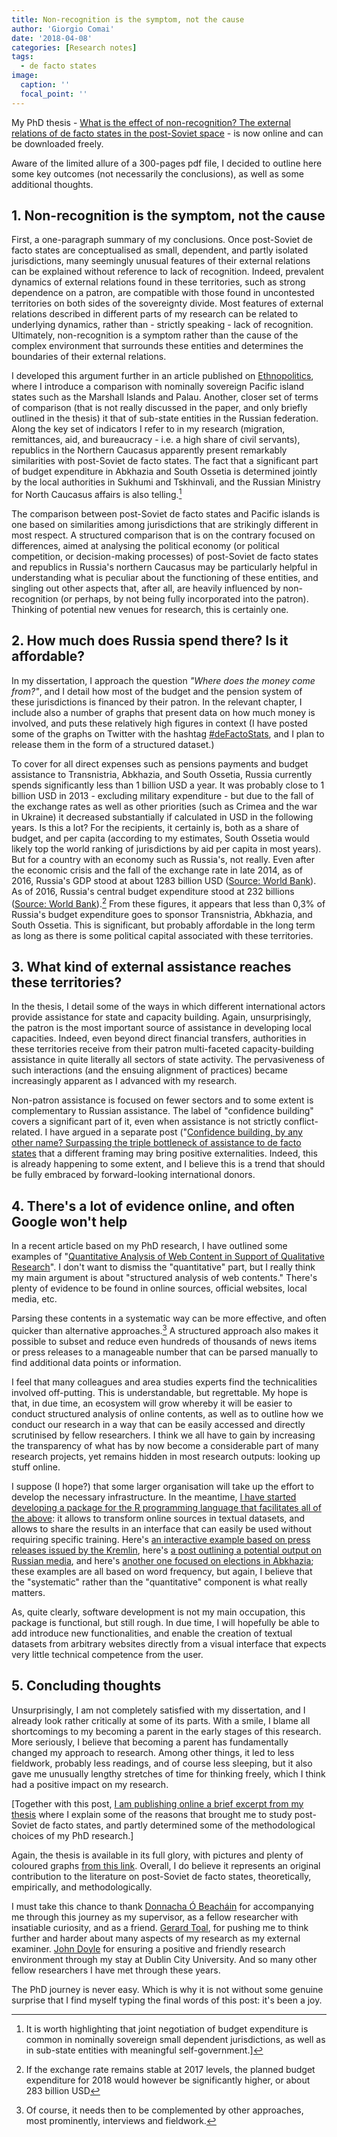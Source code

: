 ```yaml
---
title: Non-recognition is the symptom, not the cause
author: 'Giorgio Comai'
date: '2018-04-08'
categories: [Research notes]
tags:
  - de facto states
image:
  caption: ''
  focal_point: ''
---
```


My PhD thesis - [What is the effect of non-recognition? The external relations of de facto states in the post-Soviet space](http://doras.dcu.ie/22159/) - is now online and can be downloaded freely.

Aware of the limited allure of a 300-pages pdf file, I decided to outline here some key outcomes (not necessarily the conclusions), as well as some additional thoughts.

## 1. Non-recognition is the symptom, not the cause

First, a one-paragraph summary of my conclusions. Once post-Soviet de facto states are conceptualised as small, dependent, and partly isolated jurisdictions, many seemingly unusual features of their external relations can be explained without reference to lack of recognition. Indeed, prevalent dynamics of external relations found in these territories, such as strong dependence on a patron, are compatible with those found in uncontested territories on both sides of the sovereignty divide. Most features of external relations described in different parts of my research can be related to underlying dynamics, rather than - strictly speaking - lack of recognition. Ultimately, non-recognition is a symptom rather than the cause of the complex environment that surrounds these entities and determines the boundaries of their external relations.

I developed this argument further in an article published on [Ethnopolitics](http://dx.doi.org/10.1080/17449057.2017.1393210), where I introduce a comparison with nominally sovereign Pacific island states such as the Marshall Islands and Palau. Another, closer set of terms of comparison (that is not really discussed in the paper, and only briefly outlined in the thesis) it that of sub-state entities in the Russian federation. Along the key set of indicators I refer to in my research (migration, remittances, aid, and bureaucracy - i.e. a high share of civil servants), republics in the Northern Caucasus apparently present remarkably similarities with post-Soviet de facto states. The fact that а significant part of budget expenditure in Abkhazia and South Ossetia is determined jointly by the local authorities in Sukhumi and Tskhinvali, and the Russian Ministry for North Caucasus affairs is also telling.[^1]

The comparison between post-Soviet de facto states and Pacific islands is one based on similarities among jurisdictions that are strikingly different in most respect. A structured comparison that is on the contrary focused on differences, aimed at analysing the political economy (or political competition, or decision-making processes) of post-Soviet de facto states and republics in Russia's northern Caucasus may be particularly helpful in understanding what is peculiar about the functioning of these entities, and singling out other aspects that, after all, are heavily influenced by non-recognition (or perhaps, by not being fully incorporated into the patron). Thinking of potential new venues for research, this is certainly one.

## 2. How much does Russia spend there? Is it affordable?

In my dissertation, I approach the question *"Where does the money come from?"*, and I detail how most of the budget and the pension system of these jurisdictions is financed by their patron. In the relevant chapter, I include also a number of graphs that present data on how much money is involved, and puts these relatively high figures in context (I have posted some of the graphs on Twitter with the hashtag [#deFactoStats](https://twitter.com/giocomai/status/860453939065610246), and I plan to release them in the form of a structured dataset.)

To cover for all direct expenses such as pensions payments  and budget assistance to Transnistria, Abkhazia, and South Ossetia, Russia currently spends significantly less than 1 billion USD a year. It was probably close to 1 billion USD in 2013 - excluding military expenditure - but due to the fall of the exchange rates as well as other priorities (such as Crimea and the war in Ukraine) it decreased substantially if calculated in USD in the following years. Is this a lot? For the recipients, it certainly is, both as a share of budget, and per capita (according to my estimates, South Ossetia would likely top the world ranking of jurisdictions by aid per capita in most years). But for a country with an economy such as Russia's, not really. Even after the economic crisis and the fall of the exchange rate in late 2014, as of 2016, Russia's GDP stood at about 1283 billion USD ([Source: World Bank](https://data.worldbank.org/indicator/NY.GDP.MKTP.CD?locations=RU)). As of 2016, Russia's central budget expenditure stood at 232 billions ([Source: World Bank](https://data.worldbank.org/indicator/NE.CON.GOVT.CD?locations=RU)).[^2] From these figures, it appears that less than 0,3% of Russia's budget expenditure goes to sponsor Transnistria, Abkhazia, and South Ossetia. This is significant, but probably affordable in the long term as long as there is some political capital associated with these territories.

## 3. What kind of external assistance reaches these territories?

In the thesis, I detail some of the ways in which different international actors provide assistance for state and capacity building. Again, unsurprisingly, the patron is the most important source of assistance in developing local capacities. Indeed, even beyond direct financial transfers, authorities in these territories receive from their patron multi-faceted capacity-building assistance in quite literally all sectors of state activity. The pervasiveness of such interactions (and the ensuing alignment of practices) became increasingly apparent as I advanced with my research.

Non-patron assistance is focused on fewer sectors and to some extent is complementary to Russian assistance. The label of "confidence building" covers a significant part of it, even when assistance is not strictly conflict-related. I have argued in a separate post ("[Confidence building, by any other name? Surpassing the triple bottleneck of assistance to de facto states](http://postsoviet.eu/2017/06/01/confidence-building-by-any-other-name-surpassing-the-triple-bottleneck-of-assistance-to-de-facto-states/") that a different framing may bring positive externalities. Indeed, this is already happening to some extent, and I believe this is a trend that should be fully embraced by forward-looking international donors.

## 4. There's a lot of evidence online, and often Google won't help

In a recent article based on my PhD research, I have outlined some examples of "[Quantitative Analysis of Web Content in Support of Qualitative Research](http://publications.tlu.ee/index.php/stss/article/view/346/446)". I don't want to dismiss the "quantitative" part, but I really think my main argument is about "structured analysis of web contents." There's plenty of evidence to be found in online sources, official websites, local media, etc.

Parsing these contents in a systematic way can be more effective, and often quicker than alternative approaches.[^3] A structured approach also makes it possible to subset and reduce even hundreds of thousands of news items or press releases to a manageable number that can be parsed manually to find additional data points or information.

I feel that many colleagues and area studies experts find the technicalities involved off-putting. This is understandable, but regrettable. My hope is that, in due time, an ecosystem will grow whereby it will be easier to conduct structured analysis of online contents, as well as to outline how we conduct our research in a way that can be easily accessed and directly scrutinised by fellow researchers. I think we all have to gain by increasing the transparency of what has by now become a considerable part of many research projects, yet remains hidden in most research outputs: looking up stuff online.

I suppose (I hope?) that some larger organisation will take up the effort to develop the necessary infrastructure. In the meantime, [I have started developing a package for the R programming language that facilitates all of the above](https://giocomai.github.io/castarter/): it allows to transform online sources in textual datasets, and allows to share the results in an interface that can easily be used without requiring specific training. Here's [an interactive example based on press releases issued by the Kremlin](https://giocomai.shinyapps.io/Kremlin_en/), here's [a post outlining a potential output on Russian media](./2017-03-20-word-frequency-of-ukraine-crimea-dnrlnr-and-novorossiya-on-1tv-ru/), and here's [another one focused on elections in Abkhazia](./2017-03-31-abkhazias-parliamentary-elections-not-for-the-famous/); these examples are all based on word frequency, but again, I believe that the "systematic" rather than the "quantitative" component is what really matters.

As, quite clearly, software development is not my main occupation, this package is functional, but still rough. In due time, I will hopefully be able to add introduce new functionalities, and enable the creation of textual datasets from arbitrary websites directly from a visual interface that expects very little technical competence from the user.

## 5. Concluding thoughts

Unsurprisingly, I am not completely satisfied with my dissertation, and I already look rather critically at some of its parts. With a smile, I blame all shortcomings to my becoming a parent in the early stages of this research. More seriously, I believe that becoming a parent has fundamentally changed my approach to research. Among other things, it led to less fieldwork, probably less readings, and of course less sleeping, but it also gave me unusually lengthy stretches of time for thinking freely, which I think had a positive impact on my research.

[Together with this post, [I am publishing online a brief excerpt from my thesis](./2018-04-08-how-i-got-to-study-some-of-things-i-study-and-personal-reasons-that-partly-explain-why-i-studied-them-the-way-i-did/) where I explain some of the reasons that brought me to study post-Soviet de facto states, and partly determined some of the methodological choices of my PhD research.]

Again, the thesis is available in its full glory, with pictures and plenty of coloured graphs [from this link](http://doras.dcu.ie/22159/). Overall, I do believe it represents an original contribution to the literature on post-Soviet de facto states, theoretically, empirically, and methodologically.

I must take this chance to thank [Donnacha Ó Beacháin](https://twitter.com/DonnachaDCU) for accompanying me through this journey as my supervisor, as a fellow researcher with insatiable curiosity, and as a friend. [Gerard Toal](https://twitter.com/Toal_CritGeo), for pushing me to think further and harder about many aspects of my research as my external examiner. [John Doyle](https://twitter.com/JohnDoyleDCU) for ensuring a positive and friendly research environment through my stay at Dublin City University. And so many other fellow researchers I have met through these years.

The PhD journey is never easy. Which is why it is not without some genuine surprise that I find myself typing the final words of this post: it's been a joy.


[^1]: It is worth highlighting that joint negotiation of budget expenditure is common in nominally sovereign small dependent jurisdictions, as well as in sub-state entities with meaningful self-government.]
[^2]: If the exchange rate remains stable at 2017 levels, the planned budget expenditure for 2018 would however be significantly higher, or about 283 billion USD
[^3]: Of course, it needs then to be complemented by other approaches, most prominently, interviews and fieldwork.